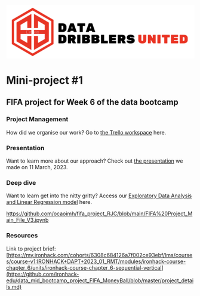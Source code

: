 ![Logo](https://github.com/ocaoimh/fifa_project_RJC/blob/main/resources/logo.png)


# Mini-project #1

## FIFA project for Week 6 of the data bootcamp 

### Project Management
How did we organise our work? Go to [the Trello workspace](https://trello.com/invite/b/ccMs2lUM/ATTI0cb18cdb1f01a5fb8baf8c3903797953C497CC50/fifa-project) here.

### Presentation
Want to learn more about our approach? Check out [the presentation](https://www.canva.com/design/DAFc4BgDA8A/NGdadQijXgAzB3Q3yHLrFQ/edit?utm_content=DAFc4BgDA8A&utm_campaign=designshare&utm_medium=link2&utm_source=sharebutton) we made on 11 March, 2023. 


### Deep dive
Want to learn get into the nitty gritty? Access our [Exploratory Data Analysis and Linear Regression model](https://github.com/ocaoimh/fifa_project_RJC/blob/main/FIFA%20Project_Main_File_V3.ipynb) here.

https://github.com/ocaoimh/fifa_project_RJC/blob/main/FIFA%20Project_Main_File_V3.ipynb


### Resources
Link to project brief: [https://my.ironhack.com/cohorts/6308c684126a7f002ce93ebf/lms/courses/course-v1:IRONHACK+DAPT+2023_01_RMT/modules/ironhack-course-chapter_6/units/ironhack-course-chapter_6-sequential-vertical](https://github.com/ironhack-edu/data_mid_bootcamp_project_FIFA_MoneyBall/blob/master/project_details.md)

